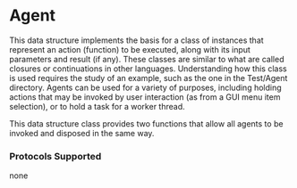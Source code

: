 # Agent

This data structure implements the basis for a class of instances that represent an action (function) to be executed, along with its input parameters and result (if any).
These classes are similar to what are called closures or continuations in other languages.
Understanding how this class is used requires the study of an example, such as the one in the Test/Agent directory. 
Agents can be used for a variety of purposes, including holding actions that may be invoked by user interaction (as from a GUI menu item selection), or to hold a task for a worker thread.

This data structure class provides two functions that allow all agents to be invoked and disposed in the same way.

### Protocols Supported

none
